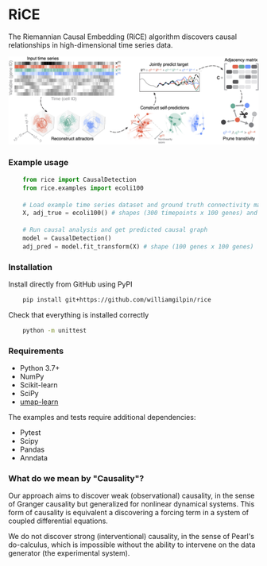 # RiCE

The Riemannian Causal Embedding (RiCE) algorithm discovers causal relationships in high-dimensional time series data.

![Overview of method](rice/data/fig_schematic.jpg)

### Example usage

```python
    from rice import CausalDetection
    from rice.examples import ecoli100

    # Load example time series dataset and ground truth connectivity matrix
    X, adj_true = ecoli100() # shapes (300 timepoints x 100 genes) and (100 genes x 100 genes)

    # Run causal analysis and get predicted causal graph
    model = CausalDetection()
    adj_pred = model.fit_transform(X) # shape (100 genes x 100 genes)
```


### Installation

Install directly from GitHub using PyPI

```bash
    pip install git+https://github.com/williamgilpin/rice
```

Check that everything is installed correctly

```bash
    python -m unittest
```


### Requirements

+ Python 3.7+
+ NumPy
+ Scikit-learn
+ SciPy
+ [umap-learn](https://umap-learn.readthedocs.io/en/latest/)

The examples and tests require additional dependencies:

+ Pytest
+ Scipy
+ Pandas
+ Anndata


### What do we mean by "Causality"?

Our approach aims to discover weak (observational) causality, in the sense of Granger causality but generalized for nonlinear dynamical systems. This form of causality is equivalent a discovering a forcing term in a system of coupled differential equations.

We do not discover strong (interventional) causality, in the sense of Pearl's do-calculus, which is impossible without the ability to intervene on the data generator (the experimental system).
<!-- 
### References -->








